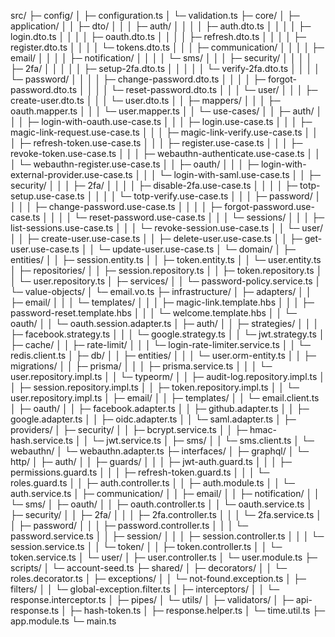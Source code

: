 src/
├─ config/
│ ├─ configuration.ts
│ └─ validation.ts
├─ core/
│ ├─ application/
│ │ ├─ dto/
│ │ │ ├─ auth/
│ │ │ │ ├─ auth.dto.ts
│ │ │ │ ├─ login.dto.ts
│ │ │ │ ├─ oauth.dto.ts
│ │ │ │ ├─ refresh.dto.ts
│ │ │ │ ├─ register.dto.ts
│ │ │ │ └─ tokens.dto.ts
│ │ │ ├─ communication/
│ │ │ │ ├─ email/
│ │ │ │ ├─ notification/
│ │ │ │ └─ sms/
│ │ │ ├─ security/
│ │ │ │ ├─ 2fa/
│ │ │ │ │ ├─ setup-2fa.dto.ts
│ │ │ │ │ └─ verify-2fa.dto.ts
│ │ │ │ └─ password/
│ │ │ │ ├─ change-password.dto.ts
│ │ │ │ ├─ forgot-password.dto.ts
│ │ │ │ └─ reset-password.dto.ts
│ │ │ └─ user/
│ │ │ ├─ create-user.dto.ts
│ │ │ └─ user.dto.ts
│ │ ├─ mappers/
│ │ │ ├─ oauth.mapper.ts
│ │ │ └─ user.mapper.ts
│ │ └─ use-cases/
│ │ ├─ auth/
│ │ │ ├─ login-with-oauth.use-case.ts
│ │ │ ├─ login.use-case.ts
│ │ │ ├─ magic-link-request.use-case.ts
│ │ │ ├─ magic-link-verify.use-case.ts
│ │ │ ├─ refresh-token.use-case.ts
│ │ │ ├─ register.use-case.ts
│ │ │ ├─ revoke-token.use-case.ts
│ │ │ ├─ webauthn-authenticate.use-case.ts
│ │ │ └─ webauthn-register.use-case.ts
│ │ ├─ oauth/
│ │ │ ├─ login-with-external-provider.use-case.ts
│ │ │ └─ login-with-saml.use-case.ts
│ │ ├─ security/
│ │ │ ├─ 2fa/
│ │ │ │ ├─ disable-2fa.use-case.ts
│ │ │ │ ├─ totp-setup.use-case.ts
│ │ │ │ └─ totp-verify.use-case.ts
│ │ │ ├─ password/
│ │ │ │ ├─ change-password.use-case.ts
│ │ │ │ ├─ forgot-password.use-case.ts
│ │ │ │ └─ reset-password.use-case.ts
│ │ │ └─ sessions/
│ │ │ ├─ list-sessions.use-case.ts
│ │ │ └─ revoke-session.use-case.ts
│ │ └─ user/
│ │ ├─ create-user.use-case.ts
│ │ ├─ delete-user.use-case.ts
│ │ ├─ get-user.use-case.ts
│ │ └─ update-user.use-case.ts
│ └─ domain/
│ ├─ entities/
│ │ ├─ session.entity.ts
│ │ ├─ token.entity.ts
│ │ └─ user.entity.ts
│ ├─ repositories/
│ │ ├─ session.repository.ts
│ │ ├─ token.repository.ts
│ │ └─ user.repository.ts
│ ├─ services/
│ │ └─ password-policy.service.ts
│ └─ value-objects/
│ └─ email.vo.ts
├─ infrastructure/
│ ├─ adapters/
│ │ ├─ email/
│ │ │ └─ templates/
│ │ │ ├─ magic-link.template.hbs
│ │ │ ├─ password-reset.template.hbs
│ │ │ └─ welcome.template.hbs
│ │ └─ oauth/
│ │ └─ oauth.session.adapter.ts
│ ├─ auth/
│ │ ├─ strategies/
│ │ │ ├─ facebook.strategy.ts
│ │ │ └─ google.strategy.ts
│ │ └─ jwt.strategy.ts
│ ├─ cache/
│ │ ├─ rate-limit/
│ │ │ └─ login-rate-limiter.service.ts
│ │ └─ redis.client.ts
│ ├─ db/
│ │ ├─ entities/
│ │ │ └─ user.orm-entity.ts
│ │ ├─ migrations/
│ │ ├─ prisma/
│ │ │ ├─ prisma.service.ts
│ │ │ └─ user.repository.impl.ts
│ │ └─ typeorm/
│ │ ├─ audit-log.repository.impl.ts
│ │ ├─ session.repository.impl.ts
│ │ ├─ token.repository.impl.ts
│ │ └─ user.repository.impl.ts
│ ├─ email/
│ │ ├─ templates/
│ │ └─ email.client.ts
│ ├─ oauth/
│ │ ├─ facebook.adapter.ts
│ │ ├─ github.adapter.ts
│ │ ├─ google.adapter.ts
│ │ ├─ oidc.adapter.ts
│ │ └─ saml.adapter.ts
│ ├─ providers/
│ ├─ security/
│ │ ├─ bcrypt.service.ts
│ │ ├─ hmac-hash.service.ts
│ │ └─ jwt.service.ts
│ ├─ sms/
│ │ └─ sms.client.ts
│ └─ webauthn/
│ └─ webauthn.adapter.ts
├─ interfaces/
│ ├─ graphql/
│ └─ http/
│ ├─ auth/
│ │ ├─ guards/
│ │ │ ├─ jwt-auth.guard.ts
│ │ │ ├─ permissions.guard.ts
│ │ │ ├─ refresh-token.guard.ts
│ │ │ └─ roles.guard.ts
│ │ ├─ auth.controller.ts
│ │ ├─ auth.module.ts
│ │ └─ auth.service.ts
│ ├─ communication/
│ │ ├─ email/
│ │ ├─ notification/
│ │ └─ sms/
│ ├─ oauth/
│ │ ├─ oauth.controller.ts
│ │ └─ oauth.service.ts
│ ├─ security/
│ │ ├─ 2fa/
│ │ │ ├─ 2fa.controller.ts
│ │ │ └─ 2fa.service.ts
│ │ ├─ password/
│ │ │ ├─ password.controller.ts
│ │ │ └─ password.service.ts
│ │ ├─ session/
│ │ │ ├─ session.controller.ts
│ │ │ └─ session.service.ts
│ │ └─ token/
│ │ ├─ token.controller.ts
│ │ └─ token.service.ts
│ └─ user/
│ ├─ user.controller.ts
│ └─ user.module.ts
├─ scripts/
│ └─ account-seed.ts
├─ shared/
│ ├─ decorators/
│ │ └─ roles.decorator.ts
│ ├─ exceptions/
│ │ └─ not-found.exception.ts
│ ├─ filters/
│ │ └─ global-exception.filter.ts
│ ├─ interceptors/
│ │ └─ response.interceptor.ts
│ ├─ pipes/
│ └─ utils/
│ ├─ validators/
│ ├─ api-response.ts
│ ├─ hash-token.ts
│ ├─ response.helper.ts
│ └─ time.util.ts
├─ app.module.ts
└─ main.ts
